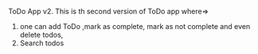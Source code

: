 ToDo App v2.
This is th second version of ToDo app where=>

1. one can add ToDo ,mark as complete, mark as not complete and even delete todos,
2. Search todos
